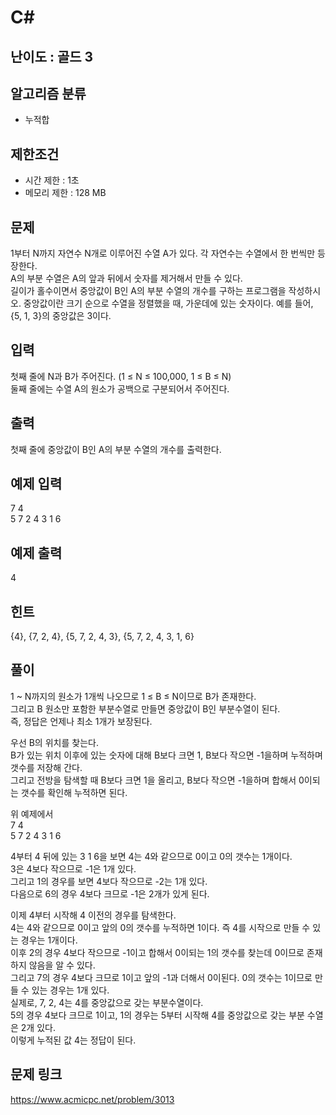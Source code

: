 # C#

## 난이도 : 골드 3

## 알고리즘 분류
  - 누적합

## 제한조건
  - 시간 제한 : 1초
  - 메모리 제한 : 128 MB

## 문제
1부터 N까지 자연수 N개로 이루어진 수열 A가 있다. 각 자연수는 수열에서 한 번씩만 등장한다.<br/>
A의 부분 수열은 A의 앞과 뒤에서 숫자를 제거해서 만들 수 있다.<br/>
길이가 홀수이면서 중앙값이 B인 A의 부분 수열의 개수를 구하는 프로그램을 작성하시오. 중앙값이란 크기 순으로 수열을 정렬했을 때, 가운데에 있는 숫자이다. 예를 들어, {5, 1, 3}의 중앙값은 3이다.<br/>


## 입력
첫째 줄에 N과 B가 주어진다. (1 ≤ N ≤ 100,000, 1 ≤ B ≤ N)<br/>
둘째 줄에는 수열 A의 원소가 공백으로 구분되어서 주어진다.<br/>


## 출력
첫째 줄에 중앙값이 B인 A의 부분 수열의 개수를 출력한다.<br/>


## 예제 입력
7 4<br/>
5 7 2 4 3 1 6<br/>


## 예제 출력
4<br/>


## 힌트
{4}, {7, 2, 4}, {5, 7, 2, 4, 3}, {5, 7, 2, 4, 3, 1, 6}


## 풀이
1 ~ N까지의 원소가 1개씩 나오므로 1 ≤ B ≤ N이므로 B가 존재한다.<br/>
그리고 B 원소만 포함한 부분수열로 만들면 중앙값이 B인 부분수열이 된다.<br/>
즉, 정답은 언제나 최소 1개가 보장된다.<br/>

우선 B의 위치를 찾는다.<br/>
B가 있는 위치 이후에 있는 숫자에 대해 B보다 크면 1, B보다 작으면 -1을하며 누적하며 갯수를 저장해 간다.<br/>
그리고 전방을 탐색할 때 B보다 크면 1을 올리고, B보다 작으면 -1을하며 합해서 0이되는 갯수를 확인해 누적하면 된다.<br/>

위 예제에서<br/>
7 4<br/>
5 7 2 4 3 1 6<br/>

4부터 4 뒤에 있는 3 1 6을 보면 4는 4와 같으므로 0이고 0의 갯수는 1개이다.<br/>
3은 4보다 작으므로 -1은 1개 있다.<br/>
그리고 1의 경우를 보면 4보다 작으므로 -2는 1개 있다.<br/>
다음으로 6의 경우 4보다 크므로 -1은 2개가 있게 된다.<br/>

이제 4부터 시작해 4 이전의 경우를 탐색한다.<br/>
4는 4와 같으므로 0이고 앞의 0의 갯수를 누적하면 1이다. 즉 4를 시작으로 만들 수 있는 경우는 1개이다.<br/>
이후 2의 경우 4보다 작으므로 -1이고 합해서 0이되는 1의 갯수를 찾는데 0이므로 존재하지 않음을 알 수 있다.<br/>
그리고 7의 경우 4보다 크므로 1이고 앞의 -1과 더해서 0이된다. 0의 갯수는 1이므로 만들 수 있는 경우는 1개 있다.<br/>
실제로, 7, 2, 4는 4를 중앙값으로 갖는 부분수열이다.<br/>
5의 경우 4보다 크므로 1이고, 1의 경우는 5부터 시작해 4를 중앙값으로 갖는 부분 수열은 2개 있다.<br/>
이렇게 누적된 값 4는 정답이 된다.<br/>


## 문제 링크
https://www.acmicpc.net/problem/3013